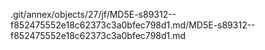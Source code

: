 .git/annex/objects/27/jf/MD5E-s89312--f852475552e18c62373c3a0bfec798d1.md/MD5E-s89312--f852475552e18c62373c3a0bfec798d1.md
